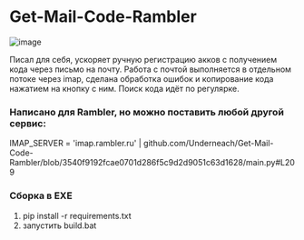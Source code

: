 # Get-Mail-Code-Rambler

![image](https://github.com/Underneach/Get-Mail-Code-Rambler/assets/137613889/256e1b3c-b09c-4a01-ad17-b51790cb5ae0)

Писал для себя, ускоряет ручную регистрацию акков с получением кода через письмо на почту.
Работа с почтой выполняется в отдельном потоке через imap, сделана обработка ошибок и копирование кода нажатием на кнопку с ним. Поиск кода идёт по регулярке.


### Написано для Rambler, но можно поставить любой другой сервис:

IMAP_SERVER = 'imap.rambler.ru' | github.com/Underneach/Get-Mail-Code-Rambler/blob/3540f9192fcae0701d286f5c9d2d9051c63d1628/main.py#L209

### Сборка в EXE
1. pip install -r requirements.txt
2. запустить build.bat
